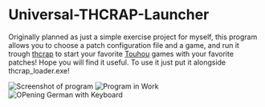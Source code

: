 # Universal-THCRAP-Launcher
Originally planned as just a simple exercise project for myself, this program allows you to choose a patch configuration file and a game, and run it trough [thcrap](https://github.com/thpatch/thcrap) to start your favorite [Touhou](https://en.touhouwiki.net/wiki/Touhou_Wiki) games with your favorite patches!
Hope you will find it useful.
To use it just put it alongside thcrap_loader.exe!

![Screenshot of program](https://i.imgur.com/of65zrS.png)
![Program in Work](https://i.imgur.com/UxKl4hQ.gif)
![OPening German with Keyboard](https://i.imgur.com/t7kAdem.gif)
